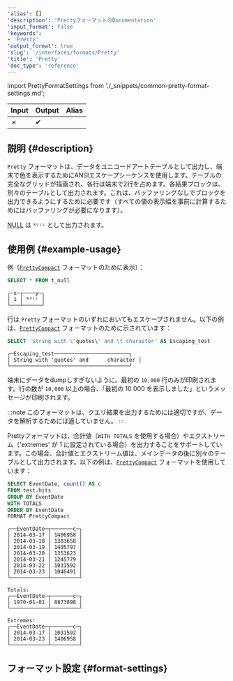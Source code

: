 ```yaml
---
'alias': []
'description': 'PrettyフォーマットのDocumentation'
'input_format': false
'keywords':
- 'Pretty'
'output_format': true
'slug': '/interfaces/formats/Pretty'
'title': 'Pretty'
'doc_type': 'reference'
---
```


import PrettyFormatSettings from './_snippets/common-pretty-format-settings.md';

| Input | Output  | Alias |
|-------|---------|-------|
| ✗     | ✔       |       |

## 説明 {#description}

`Pretty` フォーマットは、データをユニコードアートテーブルとして出力し、端末で色を表示するためにANSIエスケープシーケンスを使用します。テーブルの完全なグリッドが描画され、各行は端末で2行を占めます。各結果ブロックは、別々のテーブルとして出力されます。これは、バッファリングなしでブロックを出力できるようにするために必要です（すべての値の表示幅を事前に計算するためにはバッファリングが必要になります）。

[NULL](/sql-reference/syntax.md) は `ᴺᵁᴸᴸ` として出力されます。

## 使用例 {#example-usage}

例（[`PrettyCompact`](./PrettyCompact.md) フォーマットのために表示）：

```sql title="Query"
SELECT * FROM t_null
```

```response title="Response"
┌─x─┬────y─┐
│ 1 │ ᴺᵁᴸᴸ │
└───┴──────┘
```

行は `Pretty` フォーマットのいずれにおいてもエスケープされません。以下の例は、[`PrettyCompact`](./PrettyCompact.md) フォーマットのために示されています：

```sql title="Query"
SELECT 'String with \'quotes\' and \t character' AS Escaping_test
```

```response title="Response"
┌─Escaping_test────────────────────────┐
│ String with 'quotes' and      character │
└──────────────────────────────────────┘
```

端末にデータをdumpしすぎないように、最初の `10,000` 行のみが印刷されます。行の数が `10,000` 以上の場合、「最初の 10 000 を表示しました」というメッセージが印刷されます。

:::note
このフォーマットは、クエリ結果を出力するためには適切ですが、データを解析するためには適していません。
:::

Prettyフォーマットは、合計値（`WITH TOTALS` を使用する場合）やエクストリーム（'extremes' が 1 に設定されている場合）を出力することをサポートしています。この場合、合計値とエクストリーム値は、メインデータの後に別々のテーブルとして出力されます。以下の例は、[`PrettyCompact`](./PrettyCompact.md) フォーマットを使用しています：

```sql title="Query"
SELECT EventDate, count() AS c 
FROM test.hits 
GROUP BY EventDate 
WITH TOTALS 
ORDER BY EventDate 
FORMAT PrettyCompact
```

```response title="Response"
┌──EventDate─┬───────c─┐
│ 2014-03-17 │ 1406958 │
│ 2014-03-18 │ 1383658 │
│ 2014-03-19 │ 1405797 │
│ 2014-03-20 │ 1353623 │
│ 2014-03-21 │ 1245779 │
│ 2014-03-22 │ 1031592 │
│ 2014-03-23 │ 1046491 │
└────────────┴─────────┘

Totals:
┌──EventDate─┬───────c─┐
│ 1970-01-01 │ 8873898 │
└────────────┴─────────┘

Extremes:
┌──EventDate─┬───────c─┐
│ 2014-03-17 │ 1031592 │
│ 2014-03-23 │ 1406958 │
└────────────┴─────────┘
```

## フォーマット設定 {#format-settings}

<PrettyFormatSettings/>
